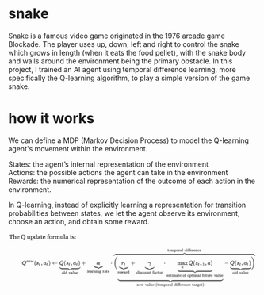 # snake
Snake is a famous video game originated in the 1976 arcade game Blockade. The player uses up, down, left and right to control the snake which grows in length (when it eats the food pellet), with the snake body and walls around the environment being the primary obstacle. 
In this project, I trained an AI agent using temporal difference learning, more specifically the Q-learning algorithm, to play a simple version of the game snake.

# how it works
We can define a MDP (Markov Decision Process) to model the Q-learning agent's movement within the environment.

States: the agent’s internal representation of the environment <br />
Actions: the possible actions the agent can take in the environment <br />
Rewards: the numerical representation of the outcome of each action in the environment. <br />

In Q-learning, instead of explicitly learning a representation for transition probabilities between states, we let the agent observe its environment, choose an action, and obtain some reward.

![Qupdate](img/Qupdate.png)
